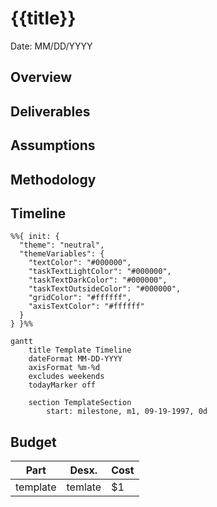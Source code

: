 # {{title}}

Date: MM/DD/YYYY

## Overview

## Deliverables

## Assumptions

## Methodology

## Timeline

```mermaid
%%{ init: {
  "theme": "neutral",
  "themeVariables": {
    "textColor": "#000000",
    "taskTextLightColor": "#000000",
    "taskTextDarkColor": "#000000",
    "taskTextOutsideColor": "#000000",
    "gridColor": "#ffffff",
    "axisTextColor": "#ffffff"
  }
} }%%

gantt
    title Template Timeline
    dateFormat MM-DD-YYYY
    axisFormat %m-%d
    excludes weekends
    todayMarker off

    section TemplateSection
        start: milestone, m1, 09-19-1997, 0d

```

## Budget

| Part     | Desx.   | Cost |
| -------- | ------- | ---- |
| template | temlate | $1   |
